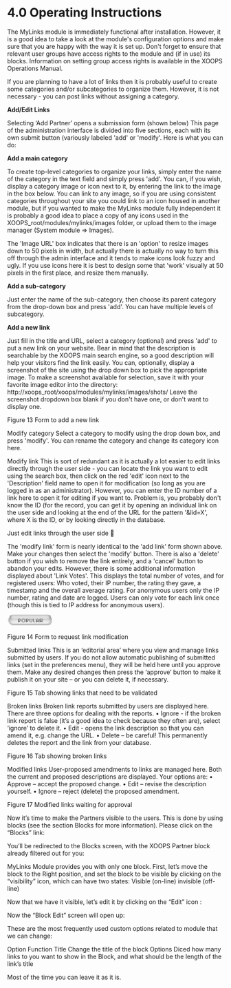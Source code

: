 # 4.0 Operating Instructions

The MyLinks module is immediately functional after installation. However, it is a good idea to take a look at the module's configuration options and make sure that you are happy with the way it is set up. Don't forget to ensure that relevant user groups have access rights to the module and (if in use) its blocks. Information on setting group access rights is available in the XOOPS Operations Manual.

If you are planning to have a lot of links then it is probably useful to create some categories and/or subcategories to organize them. However, it is not necessary - you can post links without assigning a category.
 
**Add/Edit Links**

Selecting ‘Add Partner’ opens a submission form (shown below) 
This page of the administration interface is divided into five sections, each with its own submit button (variously labeled 'add' or 'modify'. Here is what you can do:

**Add a main category**

To create top-level categories to organize your links, simply enter the name of the category in the text field and simply press 'add'. You can, if you wish, display a category image or icon next to it, by entering the link to the image in the box below. You can link to any image, so if you are using consistent categories throughout your site you could link to an icon housed in another module, but if you wanted to make the MyLinks module fully independent it is probably a good idea to place a copy of any icons used in the XOOPS_root/modules/mylinks/images folder, or upload them to the image manager (System module => Images).

The 'Image URL' box indicates that there is an 'option' to resize images down to 50 pixels in width, but actually there is actually no way to turn this off through the admin interface and it tends to make icons look fuzzy and ugly. If you use icons here it is best to design some that 'work' visually at 50 pixels in the first place, and resize them manually.
 
**Add a sub-category**

Just enter the name of the sub-category, then choose its parent category from the drop-down box and press 'add'. You can have multiple levels of subcategory.
 
**Add a new link**

Just fill in the title and URL, select a category (optional) and press 'add' to put a new link on your website. Bear in mind that the description is searchable by the XOOPS main search engine, so a good description will help your visitors find the link easily. You can, optionally, display a screenshot of the site using the drop down box to pick the appropriate image. To make a screenshot available for selection, save it with your favorite image editor into the directory:
http://xoops_root/xoops/modules/mylinks/images/shots/ 
Leave the screenshot dropdown box blank if you don't have one, or don't want to display one.
 
Figure 13 Form to add a new link 

Modify category
Select a category to modify using the drop down box, and press 'modify'. You can rename the category and change its category icon here.
 

Modify link
This is sort of redundant as it is actually a lot easier to edit links directly through the user side - you can locate the link you want to edit using the search box, then click on the red 'edit' icon   next to the 'Description' field name to open it for modification (so long as you are logged in as an administrator). However, you can enter the ID number of a link here to open it for editing if you want to. Problem is, you probably don't know the ID (for the record, you can get it by opening an individual link on the user side and looking at the end of the URL for the pattern '&lid=X', where X is the ID, or by looking directly in the database. 

Just edit links through the user side 

The 'modify link' form is nearly identical to the 'add link' form shown above. Make your changes then select the 'modify' button. There is also a 'delete' button if you wish to remove the link entirely, and a 'cancel' button to abandon your edits. However, there is some additional information displayed about 'Link Votes'. This displays the total number of votes, and for registered users: Who voted, their IP number, the rating they gave, a timestamp and the overall average rating. For anonymous users only the IP number, rating and date are logged. Users can only vote for each link once (though this is tied to IP address for anonymous users).





![img_2.jpg](../assets/img_15.jpg)  
 
Figure 14 Form to request link modification

Submitted links
This is an ‘editorial area’ where you view and manage links submitted by users. If you do not allow automatic publishing of submitted links (set in the preferences menu), they will be held here until you approve them. Make any desired changes then press the ‘approve’ button to make it publish it on your site – or you can delete it, if necessary.



 
Figure 15 Tab showing links that need to be validated



Broken links
Broken link reports submitted by users are displayed here. There are three options for dealing with the reports. 
•	Ignore - if the broken link report is false (it’s a good idea to check because they often are), select ‘ignore’ to delete it.
•	Edit - opens the link description so that you can amend it, e.g. change the URL.
•	Delete – be careful! This permanently deletes the report and the link from your database.


 
Figure 16 Tab showing broken links

Modified links
User-proposed amendments to links are managed here. Both the current and proposed descriptions are displayed. Your options are:
•	Approve – accept the proposed change.
•	Edit – revise the description yourself.
•	Ignore – reject (delete) the proposed amendment.


 
Figure 17 Modified links waiting for approval



Now it’s time to make the Partners visible to the users.
This is done by using blocks (see the section Blocks for more information). Please click on the “Blocks” link:
 

You’ll be redirected to the Blocks screen, with the XOOPS Partner block already filtered out for you:    
 
MyLinks Module provides you with only one block. First, let’s move the block to the Right position, and set the block to be visible by clicking on the “visibility” icon, which can have two states:
  Visible (on-line)
  invisible (off-line)

Now that we have it visible, let’s edit it by clicking on the “Edit” icon  : 
 
Now the “Block Edit” screen will open up:
  
These are the most frequently used custom options related to module that we can change:

Option	Function
Title	Change the title of the block
Options	Diced how many links to you want to show in the Block, and what should be the length of the link’s title

Most of the time you can leave it as it is.

